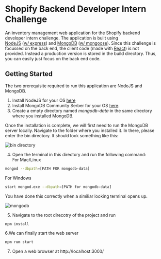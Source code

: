 # Shopify Backend Developer Intern Challenge

An inventory management web application for the Shopify backend developer intern challenge. 
The application is built using <br/>[NodeJS](https://nodejs.org/en/) ([w/ express](https://expressjs.com/)) and [MongoDB](https://www.mongodb.com/) ([w/ mongoose](https://mongoosejs.com/)). Since this challenge is focussed on the back end, the client code (made with [React](https://reactjs.org/)) is not provided. Instead a production version is stored in the build directory. Thus, you can easily just focus on the back end code. 

## Getting Started
The two prerequisite required to run this application are NodeJS and MongoDB.

1. Install NodeJS for your OS [here](https://nodejs.org/en/download/)
2. Install MongoDB Community Serber for your OS [here](https://www.mongodb.com/try/download/community?tck=docs_server).
3. Create a empty directory named *mongodb-data* in the same directory where you installed MongoDB. 

Once the installation is complete, we will first need to run the MongoDB server locally. Navigate to the folder where you installed it. In there, please enter the bin directory. It should look something like this:

![bin directory](https://i.ibb.co/3Tts9CN/image.png)

4. Open the terminal in this directory and run the following command:<br />
For Mac/Linux
```bash
mongod --dbpath=[PATH FOR mongodb-data]
```
For Windows
```bash
start mongod.exe --dbpath=[PATH for mongodb-data]
```

You have done this correctly when a similiar looking terminal opens up.

![mongodb](https://i.ibb.co/RhrQF0d/image.png)

5. Navigate to the root direcotry of the project and run
```bash
npm install
```

6.We can finally start the web server
```bash
npm run start
```

7. Open a web browser at http://localhost:3000/



  
